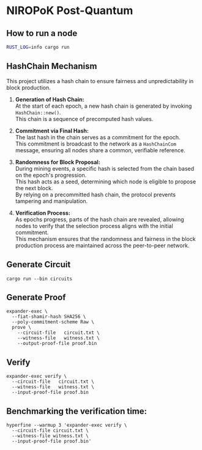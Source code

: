 # NIROPoK Post-Quantum

## How to run a node

```bash
RUST_LOG=info cargo run
```

## HashChain Mechanism

This project utilizes a hash chain to ensure fairness and unpredictability in block production.

1. **Generation of Hash Chain:**  
   At the start of each epoch, a new hash chain is generated by invoking `HashChain::new()`.  
   This chain is a sequence of precomputed hash values.

2. **Commitment via Final Hash:**  
   The last hash in the chain serves as a commitment for the epoch.  
   This commitment is broadcast to the network as a `HashChainCom` message, ensuring all nodes share a common, verifiable reference.

3. **Randomness for Block Proposal:**  
   During mining events, a specific hash is selected from the chain based on the epoch's progression.  
   This hash acts as a seed, determining which node is eligible to propose the next block.  
   By relying on a precommitted hash chain, the protocol prevents tampering and manipulation.

4. **Verification Process:**  
   As epochs progress, parts of the hash chain are revealed, allowing nodes to verify that the selection process aligns with the initial commitment.  
   This mechanism ensures that the randomness and fairness in the block production process are maintained across the peer-to-peer network.

## Generate Circuit
```
cargo run --bin circuits
```

## Generate Proof

```
expander-exec \
  --fiat-shamir-hash SHA256 \
  --poly-commitment-scheme Raw \
  prove \
    --circuit-file   circuit.txt \
    --witness-file   witness.txt \
    --output-proof-file proof.bin
```


## Verify
```
expander-exec verify \
  --circuit-file   circuit.txt \
  --witness-file   witness.txt \
  --input-proof-file proof.bin
```

## Benchmarking the verification time:
```
hyperfine --warmup 3 'expander-exec verify \
  --circuit-file circuit.txt \
  --witness-file witness.txt \
  --input-proof-file proof.bin'
```